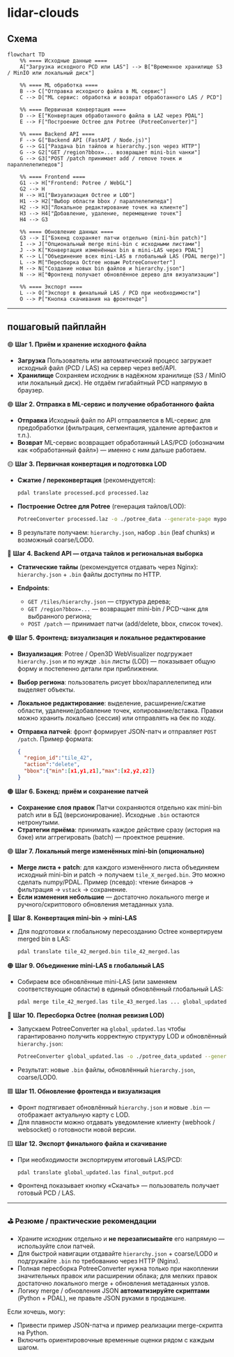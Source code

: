# lidar-clouds

## Схема
```mermaid
flowchart TD
    %% ==== Исходные данные ====
    A["Загрузка исходного PCD или LAS"] --> B["Временное хранилище S3 / MinIO или локальный диск"]

    %% ==== ML обработка ====
    B --> C["Отправка исходного файла в ML сервис"]
    C --> D["ML сервис: обработка и возврат обработанного LAS / PCD"]
    
    %% ==== Первичная конвертация ====
    D --> E["Конвертация обработанного файла в LAZ через PDAL"]
    E --> F["Построение Octree для Potree (PotreeConverter)"]
    
    %% ==== Backend API ====
    F --> G["Backend API (FastAPI / Node.js)"]
    G --> G1["Раздача bin тайлов и hierarchy.json через HTTP"]
    G --> G2["GET /region?bbox=... возвращает mini-bin чанки"]
    G --> G3["POST /patch принимает add / remove точек и параллелепипедов"]
    
    %% ==== Frontend ====
    G1 --> H["Frontend: Potree / WebGL"]
    G2 --> H
    H --> H1["Визуализация Octree и LOD"]
    H1 --> H2["Выбор области bbox / параллелепипеда"]
    H2 --> H3["Локальное редактирование точек на клиенте"]
    H3 --> H4["Добавление, удаление, перемещение точек"]
    H4 --> G3
    
    %% ==== Обновление данных ====
    G3 --> I["Бэкенд сохраняет патчи отдельно (mini-bin patch)"]
    I --> J["Опциональный merge mini-bin с исходными листами"]
    J --> K["Конвертация изменённых bin в mini-LAS через PDAL"]
    K --> L["Объединение всех mini-LAS в глобальный LAS (PDAL merge)"]
    L --> M["Пересборка Octree новым PotreeConverter"]
    M --> N["Создание новых bin файлов и hierarchy.json"]
    N --> H["Фронтенд получает обновлённое дерево для визуализации"]
    
    %% ==== Экспорт ====
    L --> O["Экспорт в финальный LAS / PCD при необходимости"]
    O --> P["Кнопка скачивания на фронтенде"]

```


---

## пошаговый пайплайн

🟢 **Шаг 1. Приём и хранение исходного файла**

* **Загрузка**
  Пользователь или автоматический процесс загружает исходный файл (PCD / LAS) на сервер через веб/API.
* **Хранилище**
  Сохраняем исходник в надёжном хранилище (S3 / MinIO или локальный диск). Не отдаём гигабайтный PCD напрямую в браузер.

🟣 **Шаг 2. Отправка в ML-сервис и получение обработанного файла**

* **Отправка**
  Исходный файл по API отправляется в ML-сервис для предобработки (фильтрация, сегментация, удаление артефактов и т.п.).
* **Возврат**
  ML-сервис возвращает обработанный LAS/PCD (обозначим как «обработанный файл») — именно с ним дальше работаем.

🟡 **Шаг 3. Первичная конвертация и подготовка LOD**

* **Сжатие / переконвертация** (рекомендуется):

  ```bash
  pdal translate processed.pcd processed.laz
  ```
* **Построение Octree для Potree** (генерация тайлов/LOD):

  ```bash
  PotreeConverter processed.laz -o ./potree_data --generate-page mypointcloud --threads 6
  ```
* В результате получаем: `hierarchy.json`, набор `.bin` (leaf chunks) и возможный coarse/LOD0.

🔵 **Шаг 4. Backend API — отдача тайлов и региональная выборка**

* **Статические тайлы** (рекомендуется отдавать через Nginx): `hierarchy.json` + `.bin` файлы доступны по HTTP.
* **Endpoints**:

  * `GET /tiles/hierarchy.json` — структура дерева;
  * `GET /region?bbox=...` — возвращает mini-bin / PCD-чанк для выбранного региона;
  * `POST /patch` — принимает патчи (add/delete, bbox, список точек).

🟠 **Шаг 5. Фронтенд: визуализация и локальное редактирование**

* **Визуализация**: Potree / Open3D WebVisualizer подгружает `hierarchy.json` и по нужде `.bin` листы (LOD) — показывает общую форму и постепенно детали при приближении.
* **Выбор региона**: пользователь рисует bbox/параллелепипед или выделяет объекты.
* **Локальное редактирование**: выделение, расширение/сжатие области, удаление/добавление точек, копирование/вставка. Правки можно хранить локально (сессия) или отправлять на бек по ходу.
* **Отправка патчей**: фронт формирует JSON-патч и отправляет `POST /patch`. Пример формата:

  ```json
  {
    "region_id":"tile_42",
    "action":"delete",
    "bbox":{"min":[x1,y1,z1],"max":[x2,y2,z2]}
  }
  ```

🟤 **Шаг 6. Бэкенд: приём и сохранение патчей**

* **Сохранение слоя правок**
  Патчи сохраняются отдельно как mini-bin patch или в БД (версионирование). Исходные `.bin` остаются нетронутыми.
* **Стратегии приёма**: принимать каждое действие сразу (история на бэке) или аггрегировать (batch) — проектное решение.

🟣 **Шаг 7. Локальный merge изменённых mini-bin (опционально)**

* **Merge листа + patch**: для каждого изменённого листа объединяем исходный mini-bin и patch → получаем `tile_X_merged.bin`. Это можно сделать numpy/PDAL.
  Пример (псевдо): чтение бинаров → фильтрация → `vstack` → сохранение.
* **Если изменения небольшие** — достаточно локального merge и ручного/скриптового обновления метаданных узла.

🔵 **Шаг 8. Конвертация mini-bin → mini-LAS**

* Для подготовки к глобальному пересозданию Octree конвертируем merged bin в LAS:

  ```bash
  pdal translate tile_42_merged.bin tile_42_merged.las
  ```

🟠 **Шаг 9. Объединение mini-LAS в глобальный LAS**

* Собираем все обновлённые mini-LAS (или заменяем соответствующие области) в единый обновлённый глобальный LAS:

  ```bash
  pdal merge tile_42_merged.las tile_43_merged.las ... global_updated.las
  ```

🔴 **Шаг 10. Пересборка Octree (полная ревизия LOD)**

* Запускаем PotreeConverter на `global_updated.las` чтобы гарантированно получить корректную структуру LOD и обновлённый `hierarchy.json`:

  ```bash
  PotreeConverter global_updated.las -o ./potree_data_updated --generate-page mypointcloud --threads 6
  ```
* Результат: новые `.bin` файлы, обновлённый `hierarchy.json`, coarse/LOD0.

🟩 **Шаг 11. Обновление фронтенда и визуализация**

* Фронт подтягивает обновлённый `hierarchy.json` и новые `.bin` — отображает актуальную карту с LOD.
* Для плавности можно отдавать уведомление клиенту (webhook / websocket) о готовности новой версии.

🟨 **Шаг 12. Экспорт финального файла и скачивание**

* При необходимости экспортируем итоговый LAS/PCD:

  ```bash
  pdal translate global_updated.las final_output.pcd
  ```
* Фронтенд показывает кнопку «Скачать» — пользователь получает готовый PCD / LAS.

---

### ⛳ Резюме / практические рекомендации

* Храните исходник отдельно и **не перезаписывайте** его напрямую — используйте слои патчей.
* Для быстрой навигации отдавайте `hierarchy.json` + coarse/LOD0 и подгружайте `.bin` по требованию через HTTP (Nginx).
* Полная пересборка PotreeConverter нужна только при накоплении значительных правок или расширении облака; для мелких правок достаточно локального merge + обновления метаданных узлов.
* Логику merge / обновления JSON **автоматизируйте скриптами** (Python + PDAL), не правьте JSON руками в продакшне.

Если хочешь, могу:

* Привести пример JSON-патча и пример реализации merge-скрипта на Python.
* Включить ориентировочные временные оценки рядом с каждым шагом.
